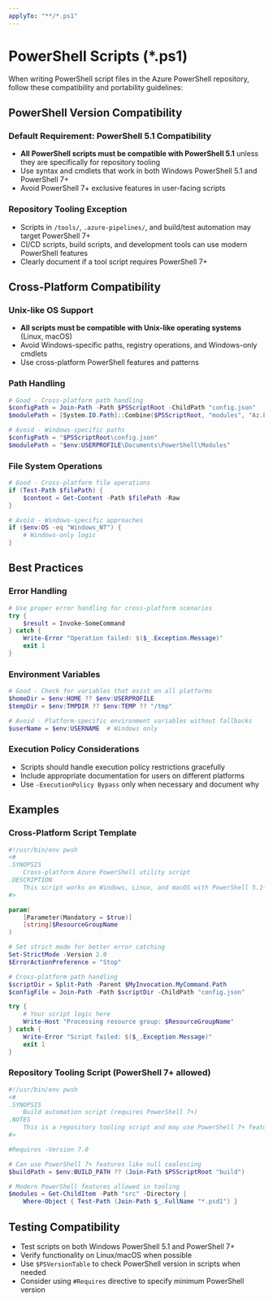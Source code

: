 ```yaml
---
applyTo: "**/*.ps1"
---
```


# PowerShell Scripts (*.ps1)

When writing PowerShell script files in the Azure PowerShell repository, follow these compatibility and portability guidelines:

## PowerShell Version Compatibility

### Default Requirement: PowerShell 5.1 Compatibility
- **All PowerShell scripts must be compatible with PowerShell 5.1** unless they are specifically for repository tooling
- Use syntax and cmdlets that work in both Windows PowerShell 5.1 and PowerShell 7+
- Avoid PowerShell 7+ exclusive features in user-facing scripts

### Repository Tooling Exception
- Scripts in `/tools/`, `.azure-pipelines/`, and build/test automation may target PowerShell 7+
- CI/CD scripts, build scripts, and development tools can use modern PowerShell features
- Clearly document if a tool script requires PowerShell 7+

## Cross-Platform Compatibility

### Unix-like OS Support
- **All scripts must be compatible with Unix-like operating systems** (Linux, macOS)
- Avoid Windows-specific paths, registry operations, and Windows-only cmdlets
- Use cross-platform PowerShell features and patterns

### Path Handling
```powershell
# Good - Cross-platform path handling
$configPath = Join-Path -Path $PSScriptRoot -ChildPath "config.json"
$modulePath = [System.IO.Path]::Combine($PSScriptRoot, "modules", "Az.Example")

# Avoid - Windows-specific paths
$configPath = "$PSScriptRoot\config.json"
$modulePath = "$env:USERPROFILE\Documents\PowerShell\Modules"
```

### File System Operations
```powershell
# Good - Cross-platform file operations
if (Test-Path $filePath) {
    $content = Get-Content -Path $filePath -Raw
}

# Avoid - Windows-specific approaches
if ($env:OS -eq "Windows_NT") { 
    # Windows-only logic
}
```

## Best Practices

### Error Handling
```powershell
# Use proper error handling for cross-platform scenarios
try {
    $result = Invoke-SomeCommand
} catch {
    Write-Error "Operation failed: $($_.Exception.Message)"
    exit 1
}
```

### Environment Variables
```powershell
# Good - Check for variables that exist on all platforms
$homeDir = $env:HOME ?? $env:USERPROFILE
$tempDir = $env:TMPDIR ?? $env:TEMP ?? "/tmp"

# Avoid - Platform-specific environment variables without fallbacks
$userName = $env:USERNAME  # Windows only
```

### Execution Policy Considerations
- Scripts should handle execution policy restrictions gracefully
- Include appropriate documentation for users on different platforms
- Use `-ExecutionPolicy Bypass` only when necessary and document why

## Examples

### Cross-Platform Script Template
```powershell
#!/usr/bin/env pwsh
<#
.SYNOPSIS
    Cross-platform Azure PowerShell utility script
.DESCRIPTION
    This script works on Windows, Linux, and macOS with PowerShell 5.1+
#>

param(
    [Parameter(Mandatory = $true)]
    [string]$ResourceGroupName
)

# Set strict mode for better error catching
Set-StrictMode -Version 2.0
$ErrorActionPreference = "Stop"

# Cross-platform path handling
$scriptDir = Split-Path -Parent $MyInvocation.MyCommand.Path
$configFile = Join-Path -Path $scriptDir -ChildPath "config.json"

try {
    # Your script logic here
    Write-Host "Processing resource group: $ResourceGroupName"
} catch {
    Write-Error "Script failed: $($_.Exception.Message)"
    exit 1
}
```

### Repository Tooling Script (PowerShell 7+ allowed)
```powershell
#!/usr/bin/env pwsh
<#
.SYNOPSIS
    Build automation script (requires PowerShell 7+)
.NOTES
    This is a repository tooling script and may use PowerShell 7+ features
#>

#Requires -Version 7.0

# Can use PowerShell 7+ features like null coalescing
$buildPath = $env:BUILD_PATH ?? (Join-Path $PSScriptRoot "build")

# Modern PowerShell features allowed in tooling
$modules = Get-ChildItem -Path "src" -Directory | 
    Where-Object { Test-Path (Join-Path $_.FullName "*.psd1") }
```

## Testing Compatibility
- Test scripts on both Windows PowerShell 5.1 and PowerShell 7+
- Verify functionality on Linux/macOS when possible
- Use `$PSVersionTable` to check PowerShell version in scripts when needed
- Consider using `#Requires` directive to specify minimum PowerShell version
